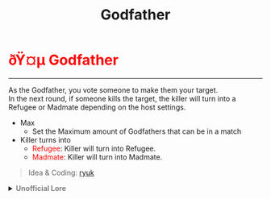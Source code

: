 ﻿---
lang: en-US
title: Godfather
prev: Gangster
next: Kamikaze
---

# <font color="red">ðŸ¤µ <b>Godfather</b></font> <Badge text="Support" type="tip" vertical="middle"/>
---

As the Godfather, you vote someone to make them your target.<br>
In the next round, if someone kills the target, the killer will turn into a Refugee or Madmate depending on the host settings.
* Max
  * Set the Maximum amount of Godfathers that can be in a match
* Killer turns into
  * <font color=red>Refugee</font>: Killer will turn into Refugee.
  * <font color=red>Madmate</font>: Killer will turn into Madmate.

> Idea & Coding: [ryuk](#)

<details>
<summary><b><font color=gray>Unofficial Lore</font></b></summary>

Prologue The godfather was very smart and the head of a successful Mafia being` Filthy rich he had only one goal... To wreak havoc Chapter 1 Making of a legacy The Godfather wanted a legacy that everyone would remember being very clever and smart he made his fortune working hard Day an night while he did that he started to rage as only successful Impostors were remembered and not crewmates... You know what this means Chapter 2 Mr. Sloth Lo and behold Mr. Sloth gazed upon the godfather who was working endlessly with no breaks... He felt bad for him that no one was paying attention to the one person who was keeping Amongus Society run... He did EVERYTHING for everyone from smart inventions to charity Chapter 3 Yea, You there Mr. Sloth called out the godfather who responded immediately.... "Good News kid, I can help you get your revenge, but you have to be my pawnâ€ â€œAnything, Everything to prove myselfâ€ â€œI, Mr. Sloth Change your fate and give you a life of killing, Do NOT disappoint meâ€ â€œSir Yes Sirâ€ Chapter 4 But what ifâ€¦ I cant Kill The God father didnâ€™t think of thisâ€¦ Ever he never knew that killing could be so hard until his first roundâ€¦ He just couldnâ€™t. But. He had an Idea.. A great one too He does have a great fortune, What if he uses this fortune toâ€¦ Bribe players Chapter 5 Kill Him for My respect andâ€¦ Money Well, After the first meeting the god father targeted one of the players and the person who killed them? Would get a prize! A prize to be on the most powerful team andâ€¦ Money from the god father. Win-Win scenario Doing this the Godfather increased his army andâ€¦ Went on win, at an unprecedented speedâ€¦ One day the God Father met a player who didnâ€™t want to join and was loyal to his own team (Loyal Add on) this person had all the secrets of the godfather and could expose him soâ€¦ The god father lunged and kill
Making Him the Gangster, A bribing and killing Impostor
> Submitted by: champofchamps78
</details>
